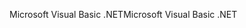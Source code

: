 <span data-ttu-id="a0496-101">Microsoft Visual Basic .NET</span><span class="sxs-lookup"><span data-stu-id="a0496-101">Microsoft Visual Basic .NET</span></span>
